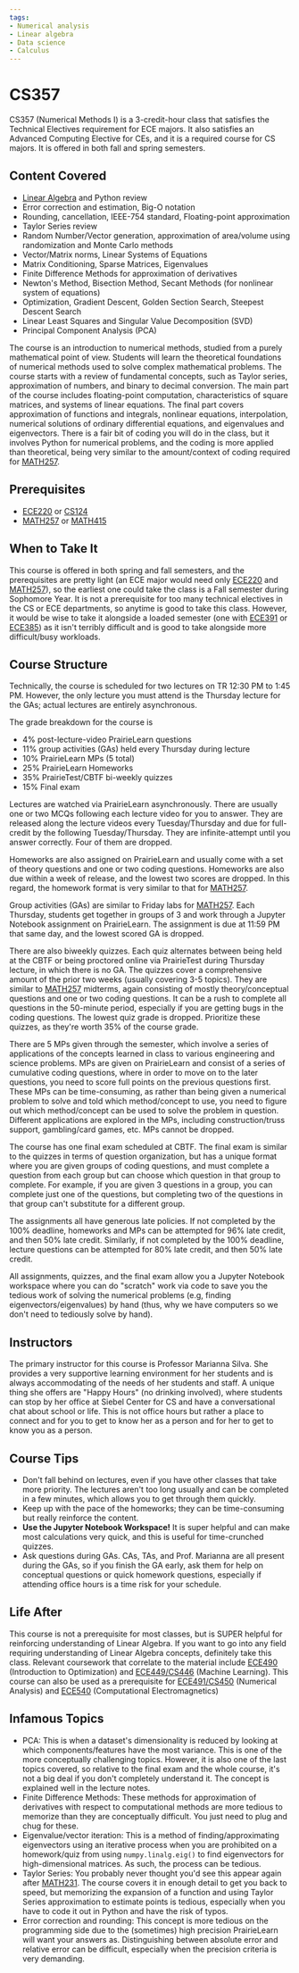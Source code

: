 ```yaml
---
tags:
- Numerical analysis
- Linear algebra
- Data science
- Calculus
---
```


# CS357

CS357 (Numerical Methods I) is a 3-credit-hour class that satisfies the Technical Electives requirement for ECE majors. It also satisfies an Advanced Computing Elective for CEs, and it is a required course for CS majors. It is offered in both fall and spring semesters.

## Content Covered

- [Linear Algebra](../MATH%20Course%20Offerings/MATH257.md) and Python review
- Error correction and estimation, Big-O notation
- Rounding, cancellation, IEEE-754 standard, Floating-point approximation
- Taylor Series review
- Random Number/Vector generation, approximation of area/volume using randomization and Monte Carlo methods
- Vector/Matrix norms, Linear Systems of Equations
- Matrix Conditioning, Sparse Matrices, Eigenvalues
- Finite Difference Methods for approximation of derivatives
- Newton's Method, Bisection Method, Secant Methods (for nonlinear system of equations)
- Optimization, Gradient Descent, Golden Section Search, Steepest Descent Search
- Linear Least Squares and Singular Value Decomposition (SVD)
- Principal Component Analysis (PCA)

The course is an introduction to numerical methods, studied from a purely mathematical point of view. Students will learn the theoretical foundations of numerical methods used to solve complex mathematical problems. The course starts with a review of fundamental concepts, such as Taylor series, approximation of numbers, and binary to decimal conversion. The main part of the course includes floating-point computation, characteristics of square matrices, and systems of linear equations. The final part covers approximation of functions and integrals, nonlinear equations, interpolation, numerical solutions of ordinary differential equations, and eigenvalues and eigenvectors. There is a fair bit of coding you will do in the class, but it involves Python for numerical problems, and the coding is more applied than theoretical, being very similar to the amount/context of coding required for [MATH257](../MATH%20Course%20Offerings/MATH257.md).

## Prerequisites

- [ECE220](../ECE%20Course%20Offerings/ECE220.md) or [CS124](CS124.md)
- [MATH257](../MATH%20Course%20Offerings/MATH257.md) or [MATH415](../MATH%20Course%20Offerings/MATH415.md)

## When to Take It

This course is offered in both spring and fall semesters, and the prerequisites are pretty light (an ECE major would need only [ECE220](../ECE%20Course%20Offerings/ECE220.md) and [MATH257](../MATH%20Course%20Offerings/MATH257.md)), so the earliest one could take the class is a Fall semester during Sophomore Year. It is not a prerequisite for too many technical electives in the CS or ECE departments, so anytime is good to take this class. However, it would be wise to take it alongside a loaded semester (one with [ECE391](../ECE%20Course%20Offerings/ECE391.md) or [ECE385](../ECE%20Course%20Offerings/ECE385.md)) as it isn't terribly difficult and is good to take alongside more difficult/busy workloads.

## Course Structure

Technically, the course is scheduled for two lectures on TR 12:30 PM to 1:45 PM. However, the only lecture you must attend is the Thursday lecture for the GAs; actual lectures are entirely asynchronous.

The grade breakdown for the course is

- 4% post-lecture-video PrairieLearn questions
- 11% group activities (GAs) held every Thursday during lecture
- 10% PrairieLearn MPs (5 total)
- 25% PrairieLearn Homeworks
- 35% PrairieTest/CBTF bi-weekly quizzes
- 15% Final exam

Lectures are watched via PrairieLearn asynchronously. There are usually one or two MCQs following each lecture video for you to answer. They are released along the lecture videos every Tuesday/Thursday and due for full-credit by the following Tuesday/Thursday. They are infinite-attempt until you answer correctly. Four of them are dropped. 

Homeworks are also assigned on PrairieLearn and usually come with a set of theory questions and one or two coding questions. Homeworks are also due within a week of release, and the lowest two scores are dropped. In this regard, the homework format is very similar to that for [MATH257](../MATH%20Course%20Offerings/MATH257.md).

Group activities (GAs) are similar to Friday labs for [MATH257](../MATH%20Course%20Offerings/MATH257.md). Each Thursday, students get together in groups of 3 and work through a Jupyter Notebook assignment on PrairieLearn. The assignment is due at 11:59 PM that same day, and the lowest scored GA is dropped.

There are also biweekly quizzes. Each quiz alternates between being held at the CBTF or being proctored online via PrairieTest during Thursday lecture, in which there is no GA. The quizzes cover a comprehensive amount of the prior two weeks (usually covering 3-5 topics). They are similar to [MATH257](../MATH%20Course%20Offerings/MATH257.md) midterms, again consisting of mostly theory/conceptual questions and one or two coding questions. It can be a rush to complete all questions in the 50-minute period, especially if you are getting bugs in the coding questions. The lowest quiz grade is dropped. Prioritize these quizzes, as they're worth 35% of the course grade.

There are 5 MPs given through the semester, which involve a series of applications of the concepts learned in class to various engineering and science problems. MPs are given on PrairieLearn and consist of a series of cumulative coding questions, where in order to move on to the later questions, you need to score full points on the previous questions first. These MPs can be time-consuming, as rather than being given a numerical problem to solve and told which method/concept to use, you need to figure out which method/concept can be used to solve the problem in question. Different applications are explored in the MPs, including construction/truss support, gambling/card games, etc. MPs cannot be dropped.

The course has one final exam scheduled at CBTF. The final exam is similar to the quizzes in terms of question organization, but has a unique format where you are given groups of coding questions, and must complete a question from each group but can choose which question in that group to complete. For example, if you are given 3 questions in a group, you can complete just one of the questions, but completing two of the questions in that group can't substitute for a different group.

The assignments all have generous late policies. If not completed by the 100% deadline, homeworks and MPs can be attempted for 96% late credit, and then 50% late credit. Similarly, if not completed by the 100% deadline, lecture questions can be attempted for 80% late credit, and then 50% late credit.

All assignments, quizzes, and the final exam allow you a Jupyter Notebook workspace where you can do "scratch" work via code to save you the tedious work of solving the numerical problems (e.g, finding eigenvectors/eigenvalues) by hand (thus, why we have computers so we don't need to tediously solve by hand).
## Instructors

The primary instructor for this course is Professor Marianna Silva. She provides a very supportive learning environment for her students and is always accommodating of the needs of her students and staff. A unique thing she offers are "Happy Hours" (no drinking involved), where students can stop by her office at Siebel Center for CS and have a conversational chat about school or life. This is not office hours but rather a place to connect and for you to get to know her as a person and for her to get to know you as a person.

## Course Tips

- Don't fall behind on lectures, even if you have other classes that take more priority. The lectures aren't too long usually and can be completed in a few minutes, which allows you to get through them quickly.
- Keep up with the pace of the homeworks; they can be time-consuming but really reinforce the content.
- **Use the Jupyter Notebook Workspace!** It is super helpful and can make most calculations very quick, and this is useful for time-crunched quizzes.
- Ask questions during GAs. CAs, TAs, and Prof. Marianna are all present during the GAs, so if you finish the GA early, ask them for help on conceptual questions or quick homework questions, especially if attending office hours is a time risk for your schedule.

## Life After

This course is not a prerequisite for most classes, but is SUPER helpful for reinforcing understanding of Linear Algebra. If you want to go into any field requiring understanding of Linear Algebra concepts, definitely take this class. Relevant coursework that correlate to the material include [ECE490](../ECE%20Course%20Offerings/ECE490.md) (Introduction to Optimization) and [ECE449/CS446](../ECE%20Course%20Offerings/ECE449.md) (Machine Learning). This course can also be used as a prerequisite for [ECE491/CS450](../ECE%20Course%20Offerings/ECE491.md) (Numerical Analysis) and [ECE540](../ECE%20Course%20Offerings/ECE540.md) (Computational Electromagnetics)

## Infamous Topics

- PCA: This is when a dataset's dimensionality is reduced by looking at which components/features have the most variance. This is one of the more conceptually challenging topics. However, it is also one of the last topics covered, so relative to the final exam and the whole course, it's not a big deal if you don't completely understand it. The concept is explained well in the lecture notes.
- Finite Difference Methods: These methods for approximation of derivatives with respect to computational methods are more tedious to memorize than they are conceptually difficult. You just need to plug and chug for these.
- Eigenvalue/vector iteration: This is a method of finding/approximating eigenvectors using an iterative process when you are prohibited on a homework/quiz from using `numpy.linalg.eig()` to find eigenvectors for high-dimensional matrices. As such, the process can be tedious.
- Taylor Series: You probably never thought you'd see this appear again after [MATH231](../MATH%20Course%20Offerings/MATH231.md). The course covers it in enough detail to get you back to speed, but memorizing the expansion of a function and using Taylor Series approximation to estimate points is tedious, especially when you have to code it out in Python and have the risk of typos.
- Error correction and rounding: This concept is more tedious on the programming side due to the (sometimes) high precision PrairieLearn will want your answers as. Distinguishing between absolute error and relative error can be difficult, especially when the precision criteria is very demanding.